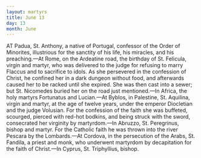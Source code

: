 ```yaml
---
layout: martyrs
title: June 13
day: 13
month: June
---
```

AT Padua, St. Anthony, a native of Portugal, confessor of the Order of Minorites, illustrious for
the sanctity of his life, his miracles, and his preaching.&mdash;At Rome, on the Ardeatine road, the birthday
of St. Felicula, virgin and martyr, who was delivered
to the judge for refusing to marry Flaccus and to
sacrifice to idols. As she persevered in the confession of Christ, he confined her in a dark dungeon
without food, and afterwards caused her to be
racked until she expired. She was then cast into a
sewer; but St. Nicomedes buried her on the road
just mentioned.&mdash;In Africa, the holy martyrs Fortunatus and Lucian.&mdash;At Byblos, in Palestine, St.
Aquilina, virgin and martyr, at the age of twelve
years, under the emperor Diocletian and the judge
Volusian. For the confession of the faith she was
buffeted, scourged, pierced with red-hot bodkins, and
being struck with the sword, consecrated her virginity by martyrdom.&mdash;In Abruzzo, St. Peregrinus,
bishop and martyr. For the Catholic faith he was
thrown into the river Pescara by the Lombards.&mdash;At
Cordova, in the persecution of the Arabs, St. Fandila, a priest and monk, who underwent martyrdom
by decapitation for the faith of Christ.&mdash;In Cyprus,
St. Triphyllius, bishop.

